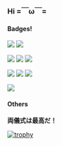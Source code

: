### Hi =￣ω￣=

<!--
**Meowcolm024/meowcolm024** is a ✨ _special_ ✨ repository because its `README.md` (this file) appears on your GitHub profile.

Here are some ideas to get you started:

- 🔭 I’m currently working on ...
- 🌱 I’m currently learning ...
- 👯 I’m looking to collaborate on ...
- 🤔 I’m looking for help with ...
- 💬 Ask me about ...
- 📫 How to reach me: ...
- 😄 Pronouns: ...
- ⚡ Fun fact: ...
-->

#### Badges!

![](https://img.shields.io/badge/macOS-Ventura-292e33?style=flat-square&logo=apple&logoColor=ffffff)
![](https://img.shields.io/badge/Windows-11-2376bc?style=flat-square&logo=windows11&logoColor=ffffff)

![](https://img.shields.io/badge/IDE-Visual%20Studio%20Code-blue?style=flat-square&logo=visual-studio-code&logoColor=ffffff)
![](https://img.shields.io/badge/-Affinity%20Photo-7e4dd2?style=flat-square&logo=affinity-photo&logoColor=ffffff)
![](https://img.shields.io/badge/-Steam-1b2838?style=flat-square&logo=steam&logoColor=ffffff)

![](https://img.shields.io/badge/-Haskell-5d4f85?style=flat-square&logo=haskell&logoColor=ffffff)
![](https://img.shields.io/badge/-Scala-de3423?style=flat-square&logo=scala&logoColor=ffffff)
![](https://img.shields.io/badge/-Rust-b7410e?style=flat-square&logo=rust&logoColor=ffffff)

![](https://www.codewars.com/users/Meowcolm024/badges/large)

#### Others

**両儀式は最高だ！**

[![trophy](https://github-profile-trophy.vercel.app/?username=meowcolm024)](https://github.com/ryo-ma/github-profile-trophy)
